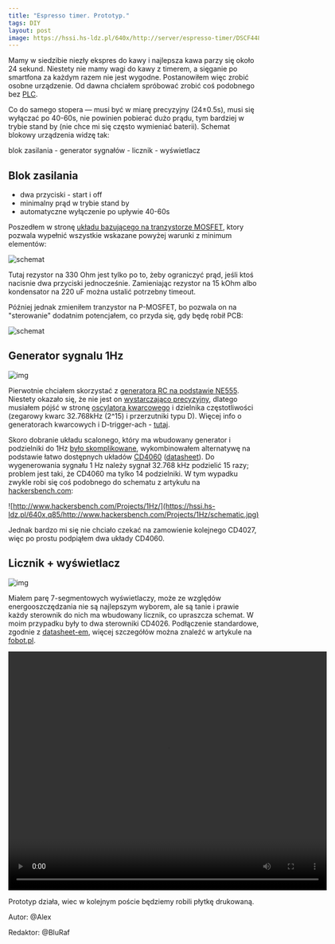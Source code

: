 ```yaml
---
title: "Espresso timer. Prototyp."
tags: DIY
layout: post
image: https://hssi.hs-ldz.pl/640x/http://server/espresso-timer/DSCF4485.JPG
---
```


Mamy w siedzibie niezły ekspres do kawy i najlepsza kawa parzy się około 24 sekund. Niestety nie mamy wagi do kawy z timerem, a sięganie po smartfona za każdym razem nie jest wygodne. Postanowiłem więc zrobić osobne urządzenie. Od dawna chciałem spróbować zrobić coś podobnego bez [PLC](https://pl.wikipedia.org/wiki/Programowalny_sterownik_logiczny).
    
Co do samego stopera — musi być w miarę precyzyjny (24±0.5s), musi się wyłączać po 40-60s, nie powinien pobierać dużo prądu, tym bardziej w trybie stand by (nie chce mi się często wymieniać baterii). Schemat blokowy urządzenia widzę tak:

blok zasilania - generator sygnałów - licznik - wyświetlacz 

## Blok zasilania 

*  dwa przyciski - start i off
*  minimalny prąd w trybie stand by 
*  automatyczne wyłączenie po upływie 40-60s 

Poszedłem w stronę [układu bazującego na tranzystorze MOSFET](https://www.circuitsdiy.com/mosfet-delay-timer-ciruit/), ktory pozwala wypełnić wszystkie wskazane powyżej warunki z minimum elementów:
    
![schemat](https://hssn.hs-ldz.pl/espresso-timer/n-mosfet.png)
    
Tutaj rezystor na 330 Ohm jest tylko po to, żeby ograniczyć prąd, jeśli ktoś nacisnie dwa przyciski jednocześnie. Zamieniając rezystor na 15 kOhm albo kondensator na 220 uF można ustalić potrzebny timeout. 

Później jednak zmieniłem tranzystor na P-MOSFET, bo pozwala on na "sterowanie" dodatnim potencjałem, co przyda się, gdy będę robił PCB: 

![schemat](https://hssn.hs-ldz.pl/espresso-timer/m-mosfet-turn-off-delay-fo.png)
          
      
## Generator sygnalu 1Hz

![img](https://hssi.hs-ldz.pl/640x,q85/http://server/espresso-timer/DSCF4489.JPG)
 
Pierwotnie chciałem skorzystać z [generatora RC na podstawie NE555](https://www.electronics-tutorials.ws/waveforms/555_oscillator.html).
Niestety okazało się, że nie jest on [wystarczająco precyzyjny](https://electronics.stackexchange.com/questions/288737/is-the-555-timer-accurate-and-uniform-enough-for-a-metronome),
dlatego musiałem pójść w stronę [oscylatora kwarcowego](https://en.wikipedia.org/wiki/Crystal_oscillator) i dzielnika częstotliwości (zegarowy kwarc 32.768kHz (2^15) i przerzutniki typu D).
Więcej info o generatorach kwarcowych i D-trigger-ach - [tutaj](https://eduinf.waw.pl/inf/prg/009_kurs_avr/2013_a.php#top).

Skoro dobranie układu scalonego, który ma wbudowany generator i podzielniki do 1Hz [było skomplikowane](https://electronics.stackexchange.com/questions/304418/why-is-a-15-stage-binary-counter-divider-so-cumbersome), wykombinowałem alternatywę na podstawie łatwo dostępnych układów [CD4060](https://www.build-electronic-circuits.com/4000-series-integrated-circuits/ic-4060/) ([datasheet](https://www.ti.com/lit/ds/symlink/cd4060b.pdf)).
Do wygenerowania sygnału 1 Hz należy sygnał 32.768 kHz podzielić 15 razy; problem jest taki, że CD4060 ma tylko 14 podzielniki. W tym wypadku zwykle robi się coś podobnego do schematu z artykułu na [hackersbench.com](https://web.archive.org/web/20210901190437/http://www.hackersbench.com/Projects/1Hz/):

![http://www.hackersbench.com/Projects/1Hz/](https://hssi.hs-ldz.pl/640x,q85/http://www.hackersbench.com/Projects/1Hz/schematic.jpg)

Jednak bardzo mi się nie chciało czekać na zamowienie kolejnego CD4027, więc po prostu podpiąłem dwa układy CD4060.
 

## Licznik + wyświetlacz

![img](https://hssi.hs-ldz.pl/640x,q75/http://server/espresso-timer/DSCF4478.JPG)
    
Miałem parę 7-segmentowych wyświetlaczy, może ze względów energooszczędzania nie są najlepszym wyborem, ale są tanie i prawie każdy sterownik do nich ma wbudowany licznik, co upraszcza schemat. W moim przypadku były to dwa sterowniki CD4026. Podłączenie standardowe, zgodnie z [datasheet-em](https://www.ti.com/lit/ds/symlink/cd4026b.pdf), więcej szczegółów można znaleźć w artykule na [fobot.pl](https://forbot.pl/blog/technika-cyfrowa-sterowanie-wyswietlaczem-7-segmetnowym-id16152).

<video width="640" height="480" controls><source src="https://hssn.hs-ldz.pl/espresso-timer/MOV_0656_nosound.mp4" type="video/mp4">Your browser does not support the video tag.</video>
 
Prototyp działa, wiec w kolejnym poście będziemy robili płytkę drukowaną.


Autor: @Alex

Redaktor: @BluRaf
